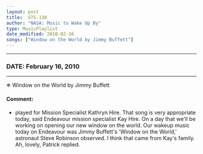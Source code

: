 ```yaml
---
layout: post
title:  STS-130
author: "NASA: Music to Wake Up By"
type: MusicPlaylist
date_modified: 2010-02-16
songs: ["Window on the World by Jimmy Buffett"]
---
```


----
### DATE: February 16, 2010
----
✵ Window on the World by Jimmy Buffett

#### Comment:
* played for Mission Specialist Kathryn Hire. That song is very appropriate today, said Endeavour mission specialist Kay Hire. On a day that we'll be working on opening our new window on the world. Our wakeup music today on Endeavour was Jimmy Buffett's 'Window on the World,' astronaut Steve Robinson observed. I think that came from Kay's family. Ah, lovely, Patrick replied.



<br/>
<center>
	<a target="_blank"
	   href="https://twitter.com/intent/tweet?hashtags=Space,NASA,Playlist,NASAWakeupCalls,SpaceProgram&text={{ page.author}}, '{{ page.songs.first }}' {{ page.title }}, {{ page.date | date: '%B %d, %Y' }}. {{ site.url }}{{ page.url }}&via=nasawakeupcalls"><i class="fab fa-twitter" alt="Tweet this page" style="font-size: 1.3em;"></i></a>
	&nbsp; 	<i class="fas fa-user-astronaut" style="font-size: 1.5em;"></i> &nbsp;
    <a type="amzn" search="'Window on the World by Jimmy Buffett'" category="popular music">
    <i class="fab fa-amazon" style="font-size: 1.3em;"></i></a>
</center>
